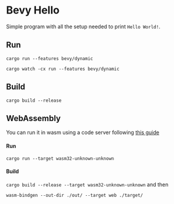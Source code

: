 # Bevy Hello
Simple program with all the setup needed to print `Hello World!`.

## Run
`cargo run --features bevy/dynamic`

`cargo watch -cx run --features bevy/dynamic`

## Build 
`cargo build --release`

## WebAssembly
You can run it in wasm using a code server following [this guide](https://bevy-cheatbook.github.io/platforms/wasm.html)

#### Run
`cargo run --target wasm32-unknown-unknown`


#### Build
`cargo build --release --target wasm32-unknown-unknown` and then

`wasm-bindgen --out-dir ./out/ --target web ./target/`